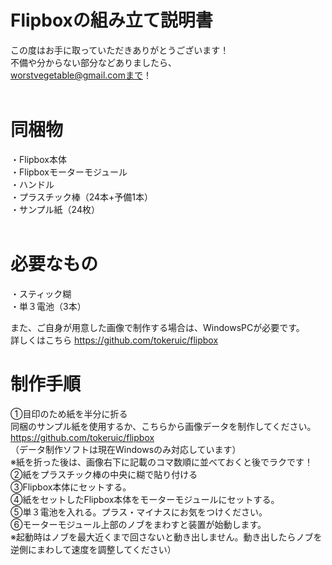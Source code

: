 # Flipboxの組み立て説明書

この度はお手に取っていただきありがとうございます！  
不備や分からない部分などありましたら、  
worstvegetable@gmail.comまで！  
 
# 同梱物
・Flipbox本体  
・Flipboxモーターモジュール  
・ハンドル  
・プラスチック棒（24本+予備1本）  
・サンプル紙（24枚）  
 
# 必要なもの
・スティック糊  
・単３電池（3本）  
  
また、ご自身が用意した画像で制作する場合は、WindowsPCが必要です。  
詳しくはこちら https://github.com/tokeruic/flipbox  

# 制作手順
①目印のため紙を半分に折る  
同梱のサンプル紙を使用するか、こちらから画像データを制作してください。  
https://github.com/tokeruic/flipbox  
（データ制作ソフトは現在Windowsのみ対応しています）  
※紙を折った後は、画像右下に記載のコマ数順に並べておくと後でラクです！  
②紙をプラスチック棒の中央に糊で貼り付ける  
③Flipbox本体にセットする。  
④紙をセットしたFlipbox本体をモーターモジュールにセットする。   
⑤単３電池を入れる。プラス・マイナスにお気をつけください。  
⑥モーターモジュール上部のノブをまわすと装置が始動します。  
※起動時はノブを最大近くまで回さないと動き出しません。動き出したらノブを逆側にまわして速度を調整してください）

